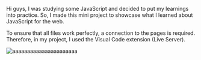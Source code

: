 Hi guys, I was studying some JavaScript and decided to put my learnings into practice. 
So, I made this mini project to showcase what I learned about JavaScript for the web.

To ensure that all files work perfectly, a connection to the pages is required. Therefore,
in my project, I used the Visual Code extension (Live Server).

![aaaaaaaaaaaaaaaaaaaaaa](https://github.com/FELPSTS/my-foundation-of-javascript/assets/112289573/052c8efd-e988-4b40-bfbe-1752a93e23c7)
